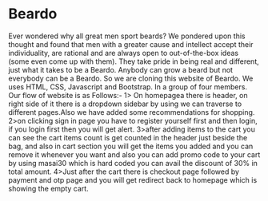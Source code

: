 # Beardo
 Ever wondered why all great men sport beards? We pondered upon this thought and found that men with a greater cause and intellect accept their individuality, are rational and are always open to out-of-the-box ideas (some even come up with them). They take pride in being real and different, just what it takes to be a Beardo. Anybody can grow a beard but not everybody can be a Beardo. So we are cloning this website of Beardo. We uses HTML, CSS, Javascript and Bootstrap. In a group of four members.
 Our flow of website is as Follows:-
 1> On homepagea there is header, on right side of it there is a dropdown sidebar by using we can traverse to different pages.Also we have added some recommendations for shopping.
 2>on clicking sign in page you have to register yourself first and then login, if you login first then you will get alert.
 3>after adding items to the cart you can see the cart items count is get counted in the header just beside the bag,
   and also in cart section you will get the items you added and you can remove it whenever you want and also you can add promo code to your cart by using masai30 which is hard coded you can avail the discount of 30% in total amount.
   4>Just after  the cart there is checkout page followed by payment and otp page and you will get redirect back to homepage which is showing the empty cart.

